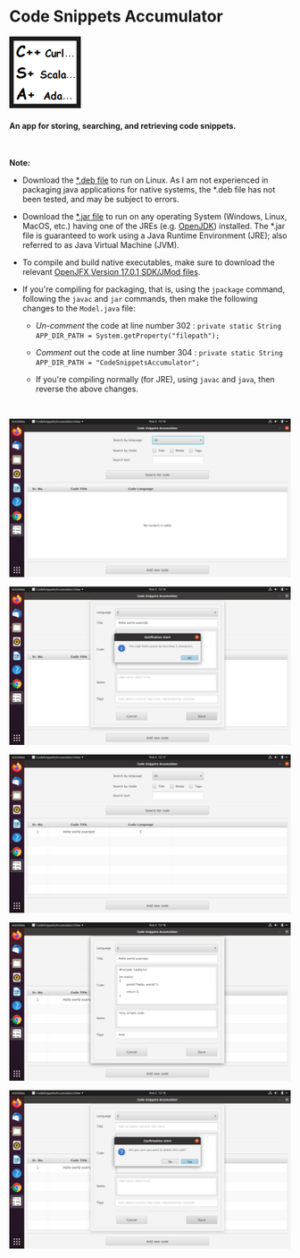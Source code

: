 # Code Snippets Accumulator

![Logo](https://github.com/melwyncarlo/Code_Snippets_Accumulator/blob/main/CodeSnippetsAccumulator/ui/res/img/icon.png)

#### An app for storing, searching, and retrieving code snippets.

<br>

**Note:**

* Download the [\*.deb file](https://github.com/melwyncarlo/Code_Snippets_Accumulator/blob/main/package/linux/deb/codesnippetsaccumulator_1.0-1_amd64.deb?raw=true) to run on Linux. As I am not experienced in packaging java applications for native systems, the \*.deb file has not been tested, and may be subject to errors.

* Download the [\*.jar file](https://github.com/melwyncarlo/Code_Snippets_Accumulator/blob/main/jar/CodeSnippetsAccumulator.jar?raw=true) to run on any operating System (Windows, Linux, MacOS, etc.) having one of the JREs (e.g. [OpenJDK](https://jdk.java.net/17/)) installed. The \*.jar file is guaranteed to work using a Java Runtime Environment (JRE); also referred to as Java Virtual Machine (JVM).

* To compile and build native executables, make sure to download the relevant [OpenJFX Version 17.0.1 SDK/JMod files](https://gluonhq.com/products/javafx/).

* If you're compiling for packaging, that is, using the `jpackage` command, following the `javac` and `jar` commands, then make the following changes to the `Model.java` file:

   * *Un-comment* the code at line number 302 :
      `private static String APP_DIR_PATH = System.getProperty("filepath");` 

   * *Comment* out the code at line number 304 :
      `private static String APP_DIR_PATH = "CodeSnippetsAccumulator";` 
      
   * If you're compiling normally (for JRE), using `javac` and `java`, then reverse the above changes.

<br>

![Screenshot 1](https://github.com/melwyncarlo/Code_Snippets_Accumulator/blob/main/package/0screenshots/1.png)

![Screenshot 2](https://github.com/melwyncarlo/Code_Snippets_Accumulator/blob/main/package/0screenshots/2.png)

![Screenshot 3](https://github.com/melwyncarlo/Code_Snippets_Accumulator/blob/main/package/0screenshots/3.png)

![Screenshot 4](https://github.com/melwyncarlo/Code_Snippets_Accumulator/blob/main/package/0screenshots/4.png)

![Screenshot 5](https://github.com/melwyncarlo/Code_Snippets_Accumulator/blob/main/package/0screenshots/5.png)


